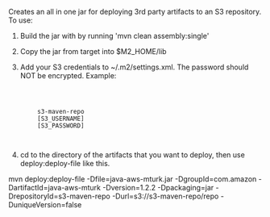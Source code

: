 Creates an all in one jar for deploying 3rd party artifacts to an S3 repository. To use:

1. Build the jar with by running 'mvn clean assembly:single'

2. Copy the jar from target into $M2_HOME/lib

3. Add your S3 credentials to ~/.m2/settings.xml. The password should NOT be encrypted. Example:

<code>
<servers>
	<server>
		<id>s3-maven-repo</id>
		<username>[S3_USERNAME]</username>
		<password>[S3_PASSWORD]</password>
	</server>
</servers>
</code>

4. cd to the directory of the artifacts that you want to deploy, then use deploy:deploy-file like this.

mvn deploy:deploy-file -Dfile=java-aws-mturk.jar -DgroupId=com.amazon -DartifactId=java-aws-mturk -Dversion=1.2.2 -Dpackaging=jar -DrepositoryId=s3-maven-repo -Durl=s3://s3-maven-repo/repo -DuniqueVersion=false